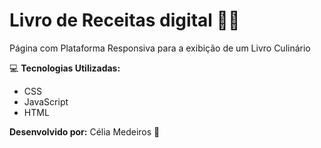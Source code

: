 # Livro de Receitas digital :woman_cook:

Página com Plataforma Responsiva para a exibição de um Livro Culinário

:computer: **Tecnologias Utilizadas:** 

* CSS			
* JavaScript
* HTML

**Desenvolvido por:** Célia Medeiros 💛

